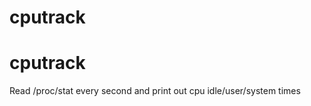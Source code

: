 # cputrack

cputrack
========

Read /proc/stat every second and print out cpu idle/user/system times 
